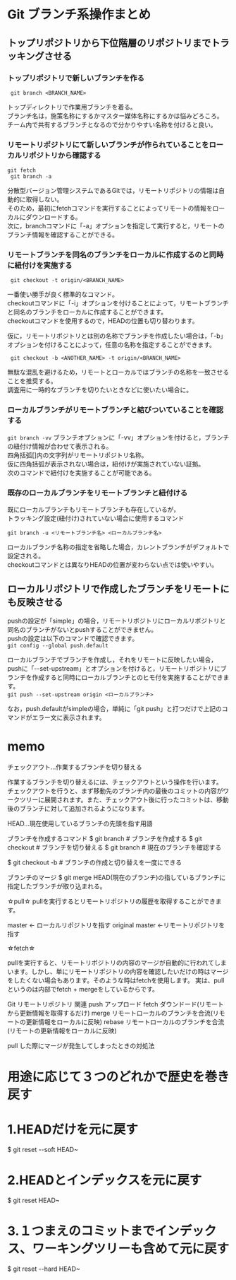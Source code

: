 # Git ブランチ系操作まとめ

## トップリポジトリから下位階層のリポジトリまでトラッキングさせる

### トップリポジトリで新しいブランチを作る

`` git branch <BRANCH_NAME>``

トップディレクトリで作業用ブランチを着る。  
ブランチ名は，施策名称にするかマスター媒体名称にするかは悩みどろころ。  
チーム内で共有するブランチとなるので分かりやすい名称を付けると良い。

### リモートリポジトリにて新しいブランチが作られていることをローカルリポジトリから確認する

`` git fetch ``  
`` git branch -a``

分散型バージョン管理システムであるGitでは，リモートリポジトリの情報は自動的に取得しない。  
そのため，最初にfetchコマンドを実行することによってリモートの情報をローカルにダウンロードする。  
次に，branchコマンドに「-a」オプションを指定して実行すると，リモートのブランチ情報を確認することができる。

### リモートブランチを同名のブランチをローカルに作成するのと同時に紐付けを実施する

`` git checkout -t origin/<BRANCH_NAME>``

一番使い勝手が良く標準的なコマンド。  
checkoutコマンドに「-i」オプションを付けることによって，リモートブランチと同名のブランチをローカルに作成することができます。  
checkoutコマンドを使用するので，HEADの位置も切り替わります。  

仮に，リモートリポジトリとは別の名称でブランチを作成したい場合は，「-b」オプションを付けることによって，任意の名称を指定することができます。

`` git checkout -b <ANOTHER_NAME> -t origin/<BRANCH_NAME>``

無駄な混乱を避けるため，リモートとローカルではブランチの名称を一致させることを推奨する。  
調査用に一時的なブランチを切りたいときなどに使いたい場合に。

### ローカルブランチがリモートブランチと結びついていることを確認する

``git branch -vv``
ブランチオプションに「-vv」オプションを付けると，ブランチの紐付け情報が合わせて表示される。  
四角括弧[]内の文字列がリモートリポジトリ名称。  
仮に四角括弧が表示されない場合は，紐付けが実施されていない証拠。  
次のコマンドで紐付けを実施することが可能である。

### 既存のローカルブランチをリモートブランチと紐付ける

既にローカルブランチもリモートブランチも存在しているが，  
トラッキング設定(紐付け)されていない場合に使用するコマンド

``git branch -u <リモートブランチ名> <ローカルブランチ名>``

ローカルブランチ名称の指定を省略した場合，カレントブランチがデフォルトで設定される。  
checkoutコマンドとは異なりHEADの位置が変わらない点では使いやすい。

## ローカルリポジトリで作成したブランチをリモートにも反映させる
pushの設定が「simple」の場合，リモートリポジトリにローカルリポジトリと同名のブランチがないとpushすることができません。  
pushの設定は以下のコマンドで確認できます。  
`` git config --global push.default ``  

ローカルブランチでブランチを作成し，それをリモートに反映したい場合，pushに「--set-upstream」とオプションを付けると，リモートリポジトリにブランチを作成すると同時にローカルブランチとのヒモ付を実施することができます。  
`` git push --set-upstream origin <ローカルブランチ> ``

なお，push.defaultがsimpleの場合，単純に「git push」と打つだけで上記のコマンドがエラー文に表示されます。


# memo
チェックアウト…作業するブランチを切り替える

作業するブランチを切り替えるには、チェックアウトという操作を行います。 チェックアウトを行うと、まず移動先のブランチ内の最後のコミットの内容がワークツリーに展開されます。また、チェックアウト後に行ったコミットは、移動後のブランチに対して追加されるようになります。



HEAD…現在使用しているブランチの先頭を指す用語


ブランチを作成するコマンド
$ git branch <branchname>		# ブランチを作成する
$ git checkout <branchname>		# ブランチを切り替える
$ git branch 					# 現在のブランチを確認する


$ git checkout -b <branchname> # ブランチの作成と切り替えを一度にできる

ブランチのマージ
$ git merge <targetbranch>
HEAD(現在のブランチ)の指しているブランチに指定したブランチが取り込まれる。


☆pull☆
pullを実行するとリモートリポジトリの履歴を取得することができます。

master 				← ローカルリポジトリを指す
original master 	←リモートリポジトリを指す

☆fetch☆

pullを実行すると、リモートリポジトリの内容のマージが自動的に行われてしまいます。しかし、単にリモートリポジトリの内容を確認したいだけの時はマージをしたくない場合もあります。そのような時はfetchを使用します。
実は、pullというのは内部でfetch + mergeをしているからです。


Git リモートリポジトリ 関連
push アップロード
fetch ダウンドード(リモートから更新情報を取得するだけ)
merge リモートローカルのブランチを合流(リモートの更新情報をローカルに反映)
rebase リモートローカルのブランチを合流(リモートの更新情報をローカルに反映)

pull した際にマージが発生してしまったときの対処法
# 用途に応じて３つのどれかで歴史を巻き戻す

# 1.HEADだけを元に戻す
$ git reset --soft HEAD~

# 2.HEADとインデックスを元に戻す
$ git reset HEAD~

# 3.１つまえのコミットまでインデックス、ワーキングツリーも含めて元に戻す
$ git reset --hard HEAD~
